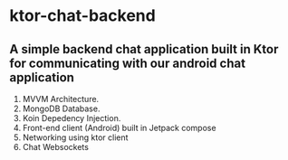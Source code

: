 # ktor-chat-backend
## A simple backend chat application built in Ktor for communicating with our android chat application
1. MVVM Architecture.
2. MongoDB Database.
3. Koin Depedency Injection.
4. Front-end client (Android) built in Jetpack compose
5. Networking using ktor client
6. Chat Websockets
